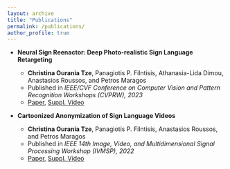```yaml
---
layout: archive
title: "Publications"
permalink: /publications/
author_profile: true
---
```


* **Neural Sign Reenactor: Deep Photo-realistic Sign Language Retargeting**
  * **Christina Ourania Tze**, Panagiotis P. Filntisis, Athanasia-Lida Dimou, Anastasios Roussos, and Petros Maragos
  * Published in *IEEE/CVF Conference on Computer Vision and Pattern Recognition Workshops (CVPRW), 2023*
  * [Paper](https://arxiv.org/pdf/2209.01470.pdf), [Suppl. Video](https://youtu.be/xKAfguacOkE)


* **Cartoonized Anonymization of Sign Language Videos**
  * **Christina Ourania Tze**, Panagiotis P. Filntisis, Anastasios Roussos, and Petros Maragos
  * Published in *IEEE 14th Image, Video, and Multidimensional Signal Processing Workshop (IVMSP), 2022*
  * [Paper](https://users.ics.forth.gr/~troussos/TzeFilntisisRoussosMaragos_CartoonizedAnonymizationSLVideos_IVMSP22.pdf), [Suppl. Video](https://youtu.be/SXFjdMlKEhE)

